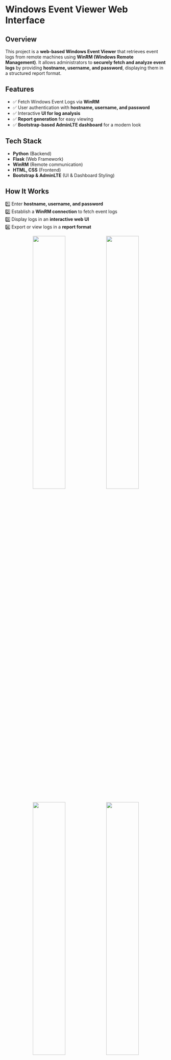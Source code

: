 # Windows Event Viewer Web Interface  

## Overview  
This project is a **web-based Windows Event Viewer** that retrieves event logs from remote machines using **WinRM (Windows Remote Management)**. It allows administrators to **securely fetch and analyze event logs** by providing **hostname, username, and password**, displaying them in a structured report format.

## Features  
- ✅ Fetch Windows Event Logs via **WinRM**  
- ✅ User authentication with **hostname, username, and password**  
- ✅ Interactive **UI for log analysis**  
- ✅ **Report generation** for easy viewing  
- ✅ **Bootstrap-based AdminLTE dashboard** for a modern look  

## Tech Stack  
- **Python** (Backend)  
- **Flask** (Web Framework)  
- **WinRM** (Remote communication)  
- **HTML, CSS** (Frontend)  
- **Bootstrap & AdminLTE** (UI & Dashboard Styling)  

## How It Works  
1️⃣ Enter **hostname, username, and password**  
2️⃣ Establish a **WinRM connection** to fetch event logs  
3️⃣ Display logs in an **interactive web UI**  
4️⃣ Export or view logs in a **report format**  

<p align="center">
  <img src="https://github.com/user-attachments/assets/393654bc-2a6d-4d42-bed6-a37c7edf5221" width="45%">
  <img src="https://github.com/user-attachments/assets/5cde9366-e1af-4723-b6de-0d0039c605a4" width="45%">
</p>

<p align="center">
  <img src="https://github.com/user-attachments/assets/ed4f2958-838c-4cb4-b1ce-8bd457bf85af" width="45%">
  <img src="https://github.com/user-attachments/assets/9d232e44-69f5-4531-b1c7-b27a7692527c" width="45%">
</p>

## Commands
    pip install pywinrm

    pip install flask

    pip install python-dotenv

    pip install pywinrm
    
    pip install python-evtx

    pip3 install xmltodict

    pip install Flask Flask-SQLAlchemy

    pip install flask-restx

    pip install Flask-Migrate

    winrm set winrm/config/service/auth '@{Basic="true"}'

    winrm set winrm/config/service '@{AllowUnencrypted="true"}'

## Env SetUP
    python3 -m venv venv

    source venv/bin/activate  # On macOS or Linux


## To run the app in normal Flask buit-in Server
    flask db migrate -m "Updated User model"

    flask db upgrade

    python run.py
    http://127.0.0.1:5000/

## To run the app in normal Flask and WSGI Server
    gunicorn "run:app"
    http://127.0.0.1:5000/

## WinRM Setup
    winrm quickconfig

### Configure WinRM to Use HTTPS
    $cert = New-SelfSignedCertificate -DnsName "your-server-name" -CertStoreLocation Cert:\LocalMachine\My

    New-Item -Path WSMan:\LocalHost\Listener -Transport HTTPS -Address * -CertificateThumbPrint $cert.Thumbprint -Force

### Open Firewall Ports
    New-NetFirewallRule -Name "WinRM HTTP" -DisplayName "WinRM HTTP" -Enabled True -Direction Inbound -Protocol TCP -Action Allow -LocalPort 5985

    New-NetFirewallRule -Name "WinRM HTTPS" -DisplayName "WinRM HTTPS" -Enabled True -Direction Inbound -Protocol TCP -Action Allow -LocalPort 5986

## Configure WinRM Service
    Set-Service -Name WinRM -StartupType Automatic
    Start-Service -Name WinRM


### Adjust Authentication Methods (Optional)
    winrm set winrm/config/service/auth '@{Basic="true"}'

    winrm set winrm/config/service/auth '@{Negotiate="false"}'

### Kerberos Authentication
    winrm set winrm/config/service/auth '@{Kerberos="true"}'

    winrm set winrm/config/service '@{AllowEncryption="true"}'

# Retrieving Logs on Local Machines

This section provides instructions on how to retrieve logs from local machines. The steps include fetching the username, hostname, and password, and adding them to a JSON file.

## Steps

1. **Get the Username**

   Open Command Prompt and run the following commands to retrieve the current user's username and hostname on the Windows machine:

   ```cmd
   echo %USERNAME%
   
   hostname
2. **Add it in the json file**

   In the folder app/data/modeltest

    ```json
    {
        "details": [
            {
                "hostname": "your-hostname-here",
                "username": "your-username-here",
                "password": "your-password-here"
            }
        ]
    }
    

https://www.hurryupandwait.io/blog/understanding-and-troubleshooting-winrm-connection-and-authentication-a-thrill-seekers-guide-to-adventure

https://pitstop.manageengine.com/portal/en/kb/articles/troubleshooting-winrm-errors#ErrorA_specified_logon_session_does_not_exist_It_may_already_have_been_terminated

https://www.hurryupandwait.io/blog/fixing-winrm-firewall-exception-rule-not-working-when-internet-connection-type-is-set-to-public


    ## Code
    
    #!/usr/bin/env python
    #    This file is part of python-evtx.
    #
    #   Copyright 2012, 2013 Willi Ballenthin <william.ballenthin@mandiant.com>
    #                    while at Mandiant <http://www.mandiant.com>
    #
    #   Licensed under the Apache License, Version 2.0 (the "License");
    #   you may not use this file except in compliance with the License.
    #   You may obtain a copy of the License at
    #
    #       http://www.apache.org/licenses/LICENSE-2.0
    #
    #   Unless required by applicable law or agreed to in writing, software
    #   distributed under the License is distributed on an "AS IS" BASIS,
    #   WITHOUT WARRANTIES OR CONDITIONS OF ANY KIND, either express or implied.
    #   See the License for the specific language governing permissions and
    #   limitations under the License.
    #
    #   Version v0.1.1
    import os
    import json
    import xmltodict
    import Evtx.Evtx as evtx
    import Evtx.Views as e_views

    def main():
        import argparse
    
        parser = argparse.ArgumentParser(description="Dump a binary EVTX file into XML.")
        parser.add_argument("evtx", type=str, help="Path to the Windows EVTX event log file")
        parser.add_argument("hostname", type=str, help="Hostname for the output file naming")
        parser.add_argument("username", type=str, help="Username for the output file naming")
        parser.add_argument("password", type=str, help="Password for the output file naming")
        args = parser.parse_args()
    
        filename = f"{args.hostname}_{args.username}_{args.password}.json"
        output_dir = os.getcwd() + "/" + os.getenv("MODEL_OUTPUT_DIR")
        output_path = os.path.join(output_dir, filename)
        output_path = output_path.replace("/python-evtx/scripts", "")
        print(output_path)
    
        # Ensure directory exists
        os.makedirs(output_dir, exist_ok=True)
    
        with evtx.Evtx(args.evtx) as log:
            with open(output_path, 'a') as f:  # Append mode if file already exists
                print(e_views.XML_HEADER)
                f.write("[\n")  # Start of the JSON list, only if file is empty
                first_record = True
                for record in log.records():
                    if not first_record:
                        f.write(",\n")  # Add a comma before every new record except the first
                    json.dump(xmltodict.parse(record.xml()), f, indent=4)
                    first_record = False
                f.write("\n]")  # End of the JSON list
            print("</Events>")
    
    if __name__ == "__main__":
        main()
    
    
    
    
